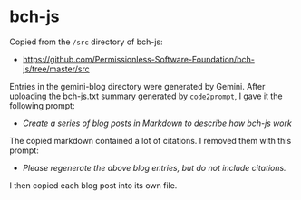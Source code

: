 # bch-js

Copied from the `/src` directory of bch-js:
- https://github.com/Permissionless-Software-Foundation/bch-js/tree/master/src

Entries in the gemini-blog directory were generated by Gemini. After uploading the bch-js.txt summary generated by `code2prompt`, I gave it the following prompt:

- *Create a series of blog posts in Markdown to describe how bch-js work*

The copied markdown contained a lot of citations. I removed them with this prompt:

- *Please regenerate the above blog entries, but do not include citations.*

I then copied each blog post into its own file.

